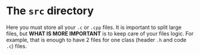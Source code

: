 # The `src` directory 
Here you must store all your `.c` or `.cpp` files.
It is important to split large files, but **WHAT IS MORE IMPORTANT** is to keep care of your files logic. For example, that is enough to have 2 files for one class (header `.h` and code `.c`) files.
